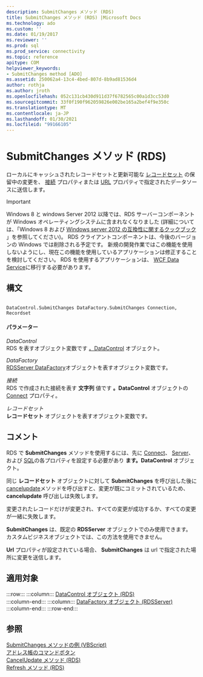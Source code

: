 ```yaml
---
description: SubmitChanges メソッド (RDS)
title: SubmitChanges メソッド (RDS) |Microsoft Docs
ms.technology: ado
ms.custom: ''
ms.date: 01/19/2017
ms.reviewer: ''
ms.prod: sql
ms.prod_service: connectivity
ms.topic: reference
apitype: COM
helpviewer_keywords:
- SubmitChanges method [ADO]
ms.assetid: 250062a4-13c4-4bed-807d-8b9ad81536d4
author: rothja
ms.author: jroth
ms.openlocfilehash: 052c131cb430d911d37f6782565c00a1d3cc53d0
ms.sourcegitcommit: 33f0f190f962059826e002be165a2bef4f9e350c
ms.translationtype: MT
ms.contentlocale: ja-JP
ms.lasthandoff: 01/30/2021
ms.locfileid: "99166105"
---
```

# <a name="submitchanges-method-rds"></a>SubmitChanges メソッド (RDS)
ローカルにキャッシュされたレコードセットと更新可能な [レコードセット](../ado-api/recordset-object-ado.md) の保留中の変更を、 [接続](./connect-property-rds.md) プロパティまたは [URL](./url-property-rds.md) プロパティで指定されたデータソースに送信します。  
  
> [!IMPORTANT]
>  Windows 8 と windows Server 2012 以降では、RDS サーバーコンポーネントが Windows オペレーティングシステムに含まれなくなりました (詳細については、「Windows 8 および [Windows server 2012 の互換性に関するクックブック](https://www.microsoft.com/download/details.aspx?id=27416) 」を参照してください)。 RDS クライアントコンポーネントは、今後のバージョンの Windows では削除される予定です。 新規の開発作業ではこの機能を使用しないようにし、現在この機能を使用しているアプリケーションは修正することを検討してください。 RDS を使用するアプリケーションは、 [WCF Data Service](/dotnet/framework/wcf/)に移行する必要があります。  
  
## <a name="syntax"></a>構文  
  
```  
  
DataControl.SubmitChanges DataFactory.SubmitChanges Connection, Recordset  
```  
  
#### <a name="parameters"></a>パラメーター  
 *DataControl*  
 RDS を表すオブジェクト変数です [。DataControl](./datacontrol-object-rds.md) オブジェクト。  
  
 *DataFactory*  
 [RDSServer DataFactory](./datafactory-object-rdsserver.md)オブジェクトを表すオブジェクト変数です。  
  
 *接続*  
 RDS で作成された接続を表す **文字列** 値です **。DataControl** オブジェクトの [Connect](./connect-property-rds.md) プロパティ。  
  
 *レコードセット*  
 **レコードセット** オブジェクトを表すオブジェクト変数です。  
  
## <a name="remarks"></a>コメント  
 RDS で **SubmitChanges** メソッドを使用するには、先に [Connect](./connect-property-rds.md)、 [Server](./server-property-rds.md)、および [SQL](./sql-property.md)の各プロパティを設定する必要があり **ます。DataControl** オブジェクト。  
  
 同じ **レコードセット** オブジェクトに対して **SubmitChanges** を呼び出した後に [cancelupdate](./cancelupdate-method-rds.md)メソッドを呼び出すと、変更が既にコミットされているため、 **cancelupdate** 呼び出しは失敗します。  
  
 変更されたレコードだけが変更され、すべての変更が成功するか、すべての変更が一緒に失敗します。  
  
 **SubmitChanges** は、既定の **RDSServer** オブジェクトでのみ使用できます。 カスタムビジネスオブジェクトでは、この方法を使用できません。  
  
 **Url** プロパティが設定されている場合、 **SubmitChanges** は url で指定された場所に変更を送信します。  
  
## <a name="applies-to"></a>適用対象  

:::row:::
    :::column:::
        [DataControl オブジェクト (RDS)](./datacontrol-object-rds.md)  
    :::column-end:::
    :::column:::
        [DataFactory オブジェクト (RDSServer)](./datafactory-object-rdsserver.md)  
    :::column-end:::
:::row-end:::

## <a name="see-also"></a>参照  
 [SubmitChanges メソッドの例 (VBScript)](./submitchanges-method-example-vbscript.md)   
 [アドレス帳のコマンドボタン](../../guide/remote-data-service/address-book-command-buttons.md)   
 [CancelUpdate メソッド (RDS)](./cancelupdate-method-rds.md)   
 [Refresh メソッド (RDS)](./refresh-method-rds.md)